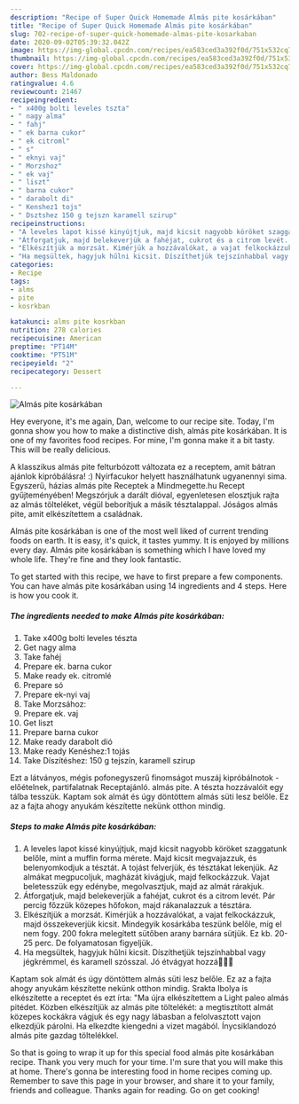 ```yaml
---
description: "Recipe of Super Quick Homemade Almás pite kosárkában"
title: "Recipe of Super Quick Homemade Almás pite kosárkában"
slug: 702-recipe-of-super-quick-homemade-almas-pite-kosarkaban
date: 2020-09-02T05:39:32.042Z
image: https://img-global.cpcdn.com/recipes/ea583ced3a392f0d/751x532cq70/almas-pite-kosarkaban-recept-foto.jpg
thumbnail: https://img-global.cpcdn.com/recipes/ea583ced3a392f0d/751x532cq70/almas-pite-kosarkaban-recept-foto.jpg
cover: https://img-global.cpcdn.com/recipes/ea583ced3a392f0d/751x532cq70/almas-pite-kosarkaban-recept-foto.jpg
author: Bess Maldonado
ratingvalue: 4.6
reviewcount: 21467
recipeingredient:
- " x400g bolti leveles tszta"
- " nagy alma"
- " fahj"
- " ek barna cukor"
- " ek citroml"
- " s"
- " eknyi vaj"
- " Morzshoz"
- " ek vaj"
- " liszt"
- " barna cukor"
- " darabolt di"
- " Kenshez1 tojs"
- " Dsztshez 150 g tejszn karamell szirup"
recipeinstructions:
- "A leveles lapot kissé kinyújtjuk, majd kicsit nagyobb köröket szaggatunk belőle, mint a muffin forma mérete. Majd kicsit megvajazzuk, és belenyomkodjuk a tésztát. A tojást felverjük, és tésztákat lekenjük. Az almákat megpucoljuk, magházát kivágjuk, majd felkockázzuk. Vajat beletesszük egy edénybe, megolvasztjuk, majd az almát rárakjuk."
- "Átforgatjuk, majd belekeverjük a fahéjat, cukrot és a citrom levét. Pár percig főzzük közepes hőfokon, majd rákanalazzuk a tésztára."
- "Elkészítjük a morzsát. Kimérjük a hozzávalókat, a vajat felkockázzuk, majd összekeverjük kicsit. Mindegyik kosárkába teszünk belőle, míg el nem fogy. 200 fokra melegített sütőben arany barnára sütjük. Ez kb. 20-25 perc. De folyamatosan figyeljük."
- "Ha megsültek, hagyjuk hűlni kicsit. Díszíthetjük tejszínhabbal vagy jégkrémmel, és karamell szósszal. Jó étvágyat hozzá👩🏻‍🍳"
categories:
- Recipe
tags:
- alms
- pite
- kosrkban

katakunci: alms pite kosrkban 
nutrition: 278 calories
recipecuisine: American
preptime: "PT14M"
cooktime: "PT51M"
recipeyield: "2"
recipecategory: Dessert

---
```



![Almás pite kosárkában](https://img-global.cpcdn.com/recipes/ea583ced3a392f0d/751x532cq70/almas-pite-kosarkaban-recept-foto.jpg)

Hey everyone, it's me again, Dan, welcome to our recipe site. Today, I'm gonna show you how to make a distinctive dish, almás pite kosárkában. It is one of my favorites food recipes. For mine, I'm gonna make it a bit tasty. This will be really delicious.

A klasszikus almás pite felturbózott változata ez a receptem, amit bátran ajánlok kipróbálásra! :) Nyírfacukor helyett használhatunk ugyanennyi sima. Egyszerű, házias almás pite Receptek a Mindmegette.hu Recept gyűjteményében! Megszórjuk a darált dióval, egyenletesen elosztjuk rajta az almás tölteléket, végül beborítjuk a másik tésztalappal. Jóságos almás pite, amit elkészítettem a családnak.

Almás pite kosárkában is one of the most well liked of current trending foods on earth. It is easy, it's quick, it tastes yummy. It is enjoyed by millions every day. Almás pite kosárkában is something which I have loved my whole life. They're fine and they look fantastic.


To get started with this recipe, we have to first prepare a few components. You can have almás pite kosárkában using 14 ingredients and 4 steps. Here is how you cook it.

<!--inarticleads1-->

##### The ingredients needed to make Almás pite kosárkában:

1. Take  x400g bolti leveles tészta
1. Get  nagy alma
1. Take  fahéj
1. Prepare  ek. barna cukor
1. Make ready  ek. citromlé
1. Prepare  só
1. Prepare  ek-nyi vaj
1. Take  Morzsához:
1. Prepare  ek. vaj
1. Get  liszt
1. Prepare  barna cukor
1. Make ready  darabolt dió
1. Make ready  Kenéshez:1 tojás
1. Take  Díszítéshez: 150 g tejszín, karamell szirup


Ezt a látványos, mégis pofonegyszerű finomságot muszáj kipróbálnotok - előételnek, partifalatnak Receptajánló. almás pite. A tészta hozzávalóit egy tálba tesszük. Kaptam sok almát és úgy döntöttem almás süti lesz belőle. Ez az a fajta ahogy anyukám készítette nekünk otthon mindig. 

<!--inarticleads2-->

##### Steps to make Almás pite kosárkában:

1. A leveles lapot kissé kinyújtjuk, majd kicsit nagyobb köröket szaggatunk belőle, mint a muffin forma mérete. Majd kicsit megvajazzuk, és belenyomkodjuk a tésztát. A tojást felverjük, és tésztákat lekenjük. Az almákat megpucoljuk, magházát kivágjuk, majd felkockázzuk. Vajat beletesszük egy edénybe, megolvasztjuk, majd az almát rárakjuk.
1. Átforgatjuk, majd belekeverjük a fahéjat, cukrot és a citrom levét. Pár percig főzzük közepes hőfokon, majd rákanalazzuk a tésztára.
1. Elkészítjük a morzsát. Kimérjük a hozzávalókat, a vajat felkockázzuk, majd összekeverjük kicsit. Mindegyik kosárkába teszünk belőle, míg el nem fogy. 200 fokra melegített sütőben arany barnára sütjük. Ez kb. 20-25 perc. De folyamatosan figyeljük.
1. Ha megsültek, hagyjuk hűlni kicsit. Díszíthetjük tejszínhabbal vagy jégkrémmel, és karamell szósszal. Jó étvágyat hozzá👩🏻‍🍳


Kaptam sok almát és úgy döntöttem almás süti lesz belőle. Ez az a fajta ahogy anyukám készítette nekünk otthon mindig. Srakta Ibolya is elkészítette a receptet és ezt írta: &#34;Ma újra elkészítettem a Light paleo almás pitédet. Közben elkészítjük az almás pite töltelékét: a megtisztított almát közepes kockákra vágjuk és egy nagy lábasban a felolvasztott vajon elkezdjük párolni. Ha elkezdte kiengedni a vizet magából. Ínycsiklandozó almás pite gazdag töltelékkel. 

So that is going to wrap it up for this special food almás pite kosárkában recipe. Thank you very much for your time. I'm sure that you will make this at home. There's gonna be interesting food in home recipes coming up. Remember to save this page in your browser, and share it to your family, friends and colleague. Thanks again for reading. Go on get cooking!
